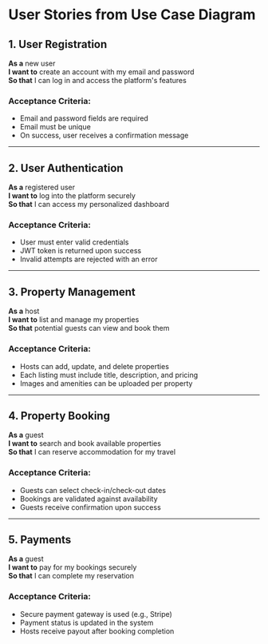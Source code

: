 # User Stories from Use Case Diagram

## 1. User Registration

**As a** new user  
**I want to** create an account with my email and password  
**So that** I can log in and access the platform's features  

### Acceptance Criteria:
- Email and password fields are required
- Email must be unique
- On success, user receives a confirmation message

---

## 2. User Authentication

**As a** registered user  
**I want to** log into the platform securely  
**So that** I can access my personalized dashboard  

### Acceptance Criteria:
- User must enter valid credentials
- JWT token is returned upon success
- Invalid attempts are rejected with an error

---

## 3. Property Management

**As a** host  
**I want to** list and manage my properties  
**So that** potential guests can view and book them  

### Acceptance Criteria:
- Hosts can add, update, and delete properties
- Each listing must include title, description, and pricing
- Images and amenities can be uploaded per property

---

## 4. Property Booking

**As a** guest  
**I want to** search and book available properties  
**So that** I can reserve accommodation for my travel  

### Acceptance Criteria:
- Guests can select check-in/check-out dates
- Bookings are validated against availability
- Guests receive confirmation upon success

---

## 5. Payments

**As a** guest  
**I want to** pay for my bookings securely  
**So that** I can complete my reservation  

### Acceptance Criteria:
- Secure payment gateway is used (e.g., Stripe)
- Payment status is updated in the system
- Hosts receive payout after booking completion
